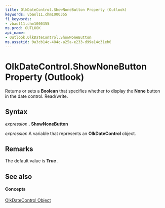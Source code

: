 ```yaml
---
title: OlkDateControl.ShowNoneButton Property (Outlook)
keywords: vbaol11.chm1000355
f1_keywords:
- vbaol11.chm1000355
ms.prod: OUTLOOK
api_name:
- Outlook.OlkDateControl.ShowNoneButton
ms.assetid: 9a3cb14c-484c-a25a-e233-d99a14c31eb0
---
```



# OlkDateControl.ShowNoneButton Property (Outlook)

Returns or sets a  **Boolean** that specifies whether to display the **None** button in the date control. Read/write.


## Syntax

 _expression_ . **ShowNoneButton**

 _expression_ A variable that represents an **OlkDateControl** object.


## Remarks

The default value is  **True** .


## See also


#### Concepts


[OlkDateControl Object](olkdatecontrol-object-outlook.md)

